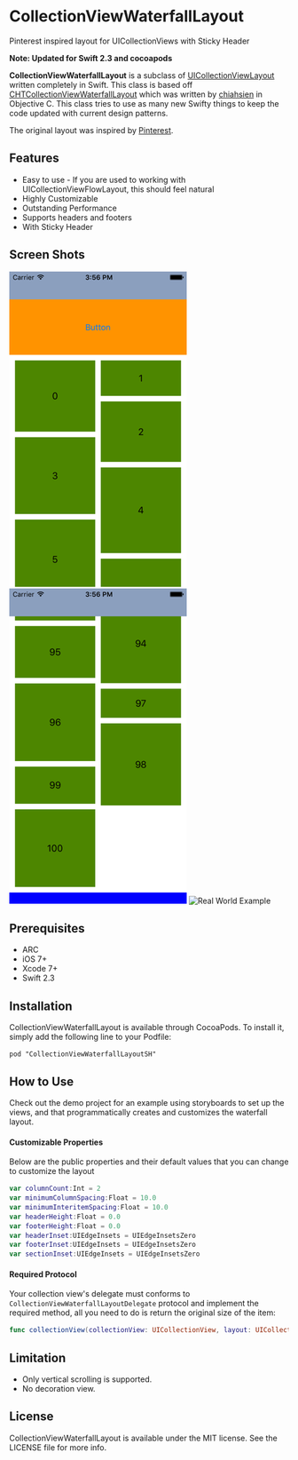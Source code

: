 CollectionViewWaterfallLayout
========================

Pinterest inspired layout for UICollectionViews with Sticky Header

**Note: Updated for Swift 2.3 and cocoapods**

**CollectionViewWaterfallLayout** is a subclass of [UICollectionViewLayout](https://developer.apple.com/library/ios/documentation/uikit/reference/UICollectionViewLayout_class/Reference/Reference.html) written completely in Swift. This class is based off [CHTCollectionViewWaterfallLayout](https://github.com/chiahsien/CHTCollectionViewWaterfallLayout) which was written by [chiahsien](https://github.com/chiahsien) in Objective C. This class tries to use as many new Swifty things to keep the code updated with current design patterns.

The original layout was inspired by [Pinterest](http://www.pinterest.com/).

Features
-----------
* Easy to use - If you are used to working with UICollectionViewFlowLayout, this should feel natural
* Highly Customizable
* Outstanding Performance
* Supports headers and footers
* With Sticky Header

Screen Shots
-----------
![Demo Example Top](/Screenshots/DemoExample.png?raw=true "Demo Example Top")
![Demo Example Bottom](/Screenshots/DemoExampleSticky.png?raw=true "Demo Example Bottom")
![Real World Example](/Screenshots/RealWorldExample.png?raw=true "Real World Example") 

Prerequisites
-----------
* ARC
* iOS 7+
* Xcode 7+
* Swift 2.3

Installation
-----------
CollectionViewWaterfallLayout is available through CocoaPods. To install it, simply add the following line to your Podfile:
```
pod "CollectionViewWaterfallLayoutSH"
```

How to Use
-----------
Check out the demo project for an example using storyboards to set up the views, and that programmatically creates and customizes the waterfall layout.

#### Customizable Properties
Below are the public properties and their default values that you can change to customize the layout
``` swift
var columnCount:Int = 2
var minimumColumnSpacing:Float = 10.0
var minimumInteritemSpacing:Float = 10.0
var headerHeight:Float = 0.0
var footerHeight:Float = 0.0
var headerInset:UIEdgeInsets = UIEdgeInsetsZero
var footerInset:UIEdgeInsets = UIEdgeInsetsZero
var sectionInset:UIEdgeInsets = UIEdgeInsetsZero
```

#### Required Protocol
Your collection view's delegate must conforms to `CollectionViewWaterfallLayoutDelegate` protocol and implement the required method, all you need to do is return the original size of the item:

``` swift
func collectionView(collectionView: UICollectionView, layout: UICollectionViewLayout, sizeForItemAtIndexPath indexPath: NSIndexPath) -> CGSize
```

Limitation
----------
* Only vertical scrolling is supported.
* No decoration view.

License
-------
CollectionViewWaterfallLayout is available under the MIT license. See the LICENSE file for more info.
